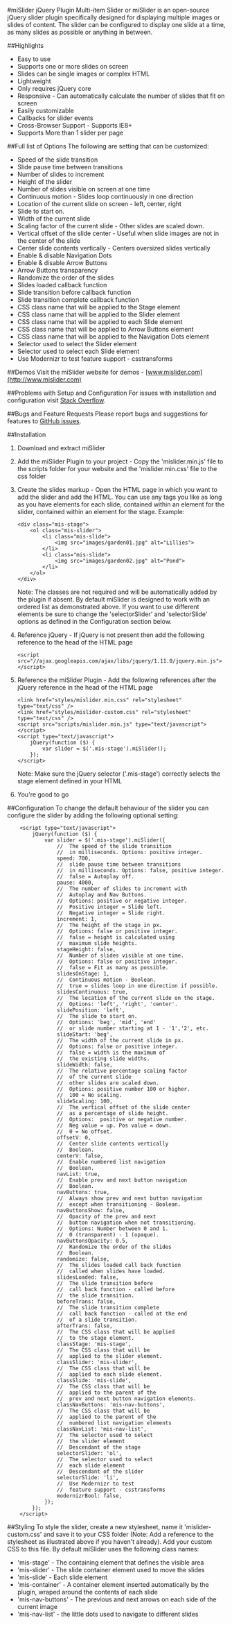 ﻿#miSlider jQuery Plugin
Multi-item Slider or miSlider is an open-source jQuery 
slider plugin specifically designed for displaying multiple 
images or slides of content. The slider can be configured to 
display one slide at a time, as many slides as possible 
or anything in between.

##Highlights
*   Easy to use
*   Supports one or more slides on screen 
*   Slides can be single images or complex HTML
*   Lightweight
*   Only requires jQuery core
*   Responsive - Can automatically calculate the number of 
    slides that fit on screen
*   Easily customizable
*   Callbacks for slider events
*   Cross-Browser Support - Supports IE8+
*   Supports More than 1 slider per page

##Full list of Options
The following are setting that can be customized:

*   Speed of the slide transition 
*   Slide pause time between transitions 
*   Number of slides to increment
*   Height of the slider 
*   Number of slides visible on screen at one time 
*   Continuous motion - Slides loop continuously 
    in one direction 
*   Location of the current slide on screen - 
    left, center, right 
*   Slide to start on. 
*   Width of the current slide 
*   Scaling factor of the current slide - 
    Other slides are scaled down. 
*   Vertical offset of the slide center - 
    Useful when slide images are not in the 
    center of the slide
*   Center slide contents vertically - 
    Centers oversized slides vertically
*   Enable & disable Navigation Dots
*   Enable & disable Arrow Buttons
*   Arrow Buttons transparency 
*   Randomize the order of the slides 
*   Slides loaded callback function
*   Slide transition before callback function 
*   Slide transition complete callback function
*   CSS class name that will be 
    applied to the Stage element
*   CSS class name that will be 
    applied to the Slider element
*   CSS class name that will be 
    applied to each Slide element
*   CSS class name that will be 
    applied to Arrow Buttons element
*   CSS class name that will be 
    applied to the Navigation Dots element
*   Selector used to select the Slider element
*   Selector used to select each Slide element
*   Use Modernizr to test feature support - 
    csstransforms

##Demos
Visit the miSlider website for demos - [www.mislider.com](http://www.mislider.com)

##Problems with Setup and Configuration 
For issues with installation and configuration visit [Stack Overflow](http://stackoverflow.com/questions/tagged/mislider).

##Bugs and Feature Requests
Please report bugs and suggestions for features to [GitHub issues](https://github.com/jbowyers/miSlider/issues).

##Installation
1.	Download and extract miSlider
1.	Add the miSlider Plugin to your project - Copy the 'mislider.min.js' 
	file to the scripts folder for your website and the 'mislider.min.css' 
	file to the css folder
1.	Create the slides markup - Open the HTML page in which you want to add the slider
	and add the HTML. You can use any tags you like as long as you have
	elements for each slide, contained within an element for the slider, contained within
	an element for the stage. Example:

		<div class="mis-stage">
            <ol class="mis-slider">
                <li class="mis-slide">
                    <img src="images/garden01.jpg" alt="Lillies">
                </li>
				<li class="mis-slide">
                    <img src="images/garden02.jpg" alt="Pond">
                </li>
			</ol>
		</div>

	Note: The classes are not required and will be automatically added by the plugin
	if absent. By default miSlider is designed to work with an ordered list as 
	demonstrated above. If you want to use different elements be sure to change
	the 'selectorSlider' and 'selectorSlide' options as defined in the Configuration
    section below.
1.	Reference jQuery - If jQuery is not present then add the following reference 
	to the head of the HTML page

        <script src="//ajax.googleapis.com/ajax/libs/jquery/1.11.0/jquery.min.js"></script>

1.	Reference the miSlider Plugin - Add the following references after 
	the jQuery reference in the head of the HTML page

		<link href="styles/mislider.min.css" rel="stylesheet" type="text/css" />
		<link href="styles/mislider-custom.css" rel="stylesheet" type="text/css" />
		<script src="scripts/mislider.min.js" type="text/javascript"></script>
		<script type="text/javascript">
			jQuery(function ($) {
				var slider = $('.mis-stage').miSlider();
			});
		</script>

	Note: Make sure the jQuery selector ('.mis-stage') correctly selects the 
	stage element defined in your HTML
1.	You're good to go

##Configuration
To change the default behaviour of the slider you can configure the slider 
by adding the following optional setting:

		<script type="text/javascript">
			jQuery(function ($) {
				var slider = $('.mis-stage').miSlider({
					//  The speed of the slide transition  
                    //  in milliseconds. Options: positive integer.
                    speed: 700,
					//  slide pause time between transitions  
                    //  in milliseconds. Options: false, positive integer. 
                    //  false = Autoplay off.
					pause: 4000,
					//  The number of slides to increment with  
                    //  Autoplay and Nav Buttons. 
                    //  Options: positive or negative integer. 
                    //  Positive integer = Slide left. 
                    //  Negative integer = Slide right.
                    increment: 1,
					//  The height of the stage in px. 
                    //  Options: false or positive integer. 
                    //  false = height is calculated using 
                    //  maximum slide heights.
                    stageHeight: false,
					//  Number of slides visible at one time. 
                    //  Options: false or positive integer. 
                    //  false = Fit as many as possible.
                    slidesOnStage: 1,
					//  Continuous motion - Boolean. 
                    //  true = slides loop in one direction if possible.
                    slidesContinuous: true,
					//  The location of the current slide on the stage. 
                    //  Options: 'left', 'right', 'center'.
                    slidePosition: 'left',
					//  The slide to start on. 
                    //  Options: 'beg', 'mid', 'end' 
                    //  or slide number starting at 1 - '1','2', etc.
                    slideStart: 'beg',
					//  The width of the current slide in px. 
                    //  Options: false or positive integer. 
                    //  false = width is the maximum of 
                    //  the existing slide widths.
                    slideWidth: false,
					//  The relative percentage scaling factor 
                    //  of the current slide
                    //  other slides are scaled down. 
                    //  Options: positive number 100 or higher. 
                    //  100 = No scaling.
                    slideScaling: 100,
					//  The vertical offset of the slide center 
                    //  as a percentage of slide height. 
                    //  Options:  positive or negative number. 
                    //  Neg value = up. Pos value = down. 
                    //  0 = No offset.
                    offsetV: 0,
					//  Center slide contents vertically
                    //  Boolean.
                    centerV: false,
					//  Enable numbered list navigation
                    //  Boolean.
                    navList: true,
					//  Enable prev and next button navigation
                    //  Boolean.
                    navButtons: true,
					//  Always show prev and next button navigation 
                    //  except when transitioning - Boolean.
                    navButtonsShow: false,
					//  Opacity of the prev and next 
                    //  button navigation when not transitioning. 
                    //  Options: Number between 0 and 1. 
                    //  0 (transparent) - 1 (opaque).
                    navButtonsOpacity: 0.5,
					//  Randomize the order of the slides
                    //  Boolean.
                    randomize: false,
					//  The slides loaded call back function
                    //  called when slides have loaded.
                    slidesLoaded: false,
					//  The slide transition before 
                    //  call back function - called before 
                    //  the slide transition.
                    beforeTrans: false,
					//  The slide transition complete 
                    //  call back function - called at the end 
                    //  of a slide transition.
                    afterTrans: false,
					//  The CSS class that will be applied 
                    //  to the stage element.
                    classStage: 'mis-stage',
					//  The CSS class that will be 
                    //  applied to the slider element.
                    classSlider: 'mis-slider',
					//  The CSS class that will be 
                    //  applied to each slide element.
                    classSlide: 'mis-slide',
					//  The CSS class that will be 
                    //  applied to the parent of the 
                    //  prev and next button navigation elements.
                    classNavButtons: 'mis-nav-buttons',
					//  The CSS class that will be 
                    //  applied to the parent of the 
                    //  numbered list navigation elements
                    classNavList: 'mis-nav-list',
					//  The selector used to select 
                    //  the slider element
                    //  Descendant of the stage
                    selectorSlider: 'ol',
					//  The selector used to select 
                    //  each slide element
                    //  Descendant of the slider
                    selectorSlide: 'li',
					//  Use Modernizr to test 
                    //  feature support - csstransforms
                    modernizrBool: false,
				});
			});
		</script>

##Styling
To style the slider, create a new stylesheet, name it 'mislider-custom.css' 
and save it to your CSS folder (Note: Add a reference to the stylesheet 
as illustrated above if you haven't already). Add your custom CSS to this file. By default miSlider
uses the following class names:

*	'mis-stage'  - The containing element that defines the visible area
*	'mis-slider' - The slide container element used to move the slides
*	'mis-slide' - Each slide element
*	'mis-container' - A container element inserted automatically
	by the plugin, wraped around the contents of each slide
*	'mis-nav-buttons' - The previous and next arrows on each side 
	of the current image
*	'mis-nav-list' - the little dots used to navigate to different slides
 


